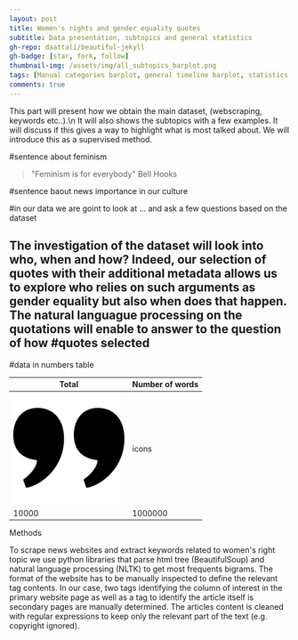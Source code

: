 ```yaml
---
layout: post
title: Women's rights and gender equality quotes 
subtitle: Data presentation, subtopics and general statistics
gh-repo: daattali/beautiful-jekyll
gh-badge: [star, fork, follow]
thumbnail-img: /assets/img/all_subtopics_barplot.png
tags: [Manual categories barplot, general timeline barplot, statistics (total number, mean length, number of words, size etc)]
comments: true
---
```

This part will present how we obtain the main dataset, (webscraping, keywords etc..).\n
It will also shows the subtopics with a few examples. It will discuss if this gives a way to highlight what is most talked about. We will introduce this as a supervised method.  



#sentence about feminism 
> "Feminism is for everybody" Bell Hooks

#sentence baout news importance in our culture

#in our data we are goint to look at ... and ask a few questions based on the dataset

The investigation of the dataset will look into who, when and how? 
Indeed, our selection of quotes with their additional metadata allows us to explore who relies on such arguments as gender equality but also when does that happen. The natural languague processing on the quotations will enable to answer to the question of how 
#quotes selected
---------

#data in numbers table


 Total      | Number of words 
 --|--
 ![Alt text](/assets/img/quotes_icon.png)   | icons         
 10000      | 1000000       


Methods 

To scrape news websites and extract keywords related to women's right topic we use python libraries that parse html tree (BeautifulSoup) and natural language processing (NLTK) to get most frequents bigrams. The format of the website has to be manually inspected to define the relevant tag contents. In our case, two tags identifying the column of interest in the primary website page as well as a tag to identify the article itself is secondary pages are manually determined. The articles content is cleaned with regular expressions to keep only the relevant part of the text (e.g. copyright ignored).
